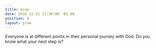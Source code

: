 ```yaml
---
title: Grow
date: 2016-12-22 17:30:00 -05:00
position: 9
layout: grow
---
```


Everyone is at different points in their personal journey with God. Do you know what your next step is? 